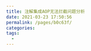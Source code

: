 ```yaml
---
title: 注解集成AOP无法拦截问题分析
date: 2021-03-23 17:50:56
permalink: /pages/b0c63f/
categories:
tags:
  - 
---
```

